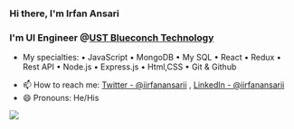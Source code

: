 ###  Hi there, I'm Irfan Ansari
### I'm UI Engineer @[UST Blueconch Technology](https://www.blueconchtech.com/)


- My specialties:
• JavaScript
• MongoDB
• My SQL
• React
• Redux
• Rest API
• Node.js
• Express.js
• Html,CSS
• Git & Github
<!-- - 🔭 I write api using Node.js,Express.js and for database i use mysql and mysql workbench tool. -->
<!-- - 🌱 I’m currently exploring React.js,Redux,Mongo DB and swagger.  -->
- 📫 How to reach me: [Twitter - @iirfanansarii](https://twitter.com/iirfanansarii) , [LinkedIn - @iirfanansarii](https://www.linkedin.com/in/iirfanansarii/) 
- 😄 Pronouns: He/His
<!-- - ⚡ Fun fact: I Sleep When I Get Bore 😂 -->

<img src="https://github-readme-stats.vercel.app/api?username=iirfanansarii&&show_icons=true&title_color=ffffff&icon_color=bb2acf&text_color=daf7dc&bg_color=151515">


